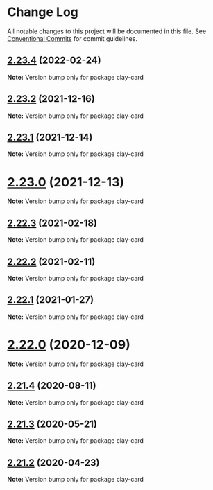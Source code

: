 # Change Log

All notable changes to this project will be documented in this file.
See [Conventional Commits](https://conventionalcommits.org) for commit guidelines.

## [2.23.4](https://github.com/liferay/clay/tree/master/packages/clay-card/compare/v2.23.3...v2.23.4) (2022-02-24)

**Note:** Version bump only for package clay-card





## [2.23.2](https://github.com/liferay/clay/compare/v2.23.1...v2.23.2) (2021-12-16)

**Note:** Version bump only for package clay-card





## [2.23.1](https://github.com/liferay/clay/tree/master/packages/clay-card/compare/v2.23.0...v2.23.1) (2021-12-14)

**Note:** Version bump only for package clay-card





# [2.23.0](https://github.com/liferay/clay/tree/master/packages/clay-card/compare/v2.22.4...v2.23.0) (2021-12-13)

**Note:** Version bump only for package clay-card





## [2.22.3](https://github.com/liferay/clay/tree/master/packages/clay-card/compare/v2.22.2...v2.22.3) (2021-02-18)

**Note:** Version bump only for package clay-card





## [2.22.2](https://github.com/liferay/clay/tree/master/packages/clay-card/compare/v2.22.1...v2.22.2) (2021-02-11)

**Note:** Version bump only for package clay-card





## [2.22.1](https://github.com/liferay/clay/tree/master/packages/clay-card/compare/v2.22.0...v2.22.1) (2021-01-27)

**Note:** Version bump only for package clay-card





# [2.22.0](https://github.com/liferay/clay/tree/master/packages/clay-card/compare/v2.21.5...v2.22.0) (2020-12-09)

**Note:** Version bump only for package clay-card





## [2.21.4](https://github.com/liferay/clay/tree/master/packages/clay-card/compare/v2.21.3...v2.21.4) (2020-08-11)

**Note:** Version bump only for package clay-card





## [2.21.3](https://github.com/liferay/clay/tree/master/packages/clay-card/compare/v2.21.2...v2.21.3) (2020-05-21)

**Note:** Version bump only for package clay-card





## [2.21.2](https://github.com/liferay/clay/tree/master/packages/clay-card/compare/v2.21.1...v2.21.2) (2020-04-23)

**Note:** Version bump only for package clay-card
